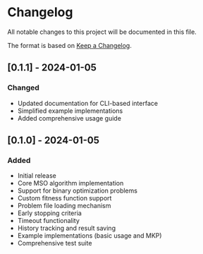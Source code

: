 # Changelog

All notable changes to this project will be documented in this file.

The format is based on [Keep a Changelog](https://keepachangelog.com/en/1.0.0/).

## [0.1.1] - 2024-01-05

### Changed
- Updated documentation for CLI-based interface
- Simplified example implementations
- Added comprehensive usage guide

## [0.1.0] - 2024-01-05

### Added
- Initial release
- Core MSO algorithm implementation
- Support for binary optimization problems
- Custom fitness function support
- Problem file loading mechanism
- Early stopping criteria
- Timeout functionality
- History tracking and result saving
- Example implementations (basic usage and MKP)
- Comprehensive test suite